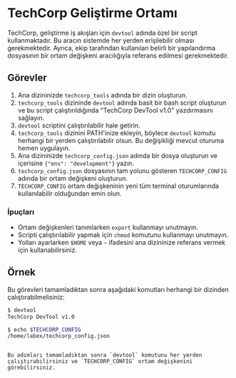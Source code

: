 # TechCorp Geliştirme Ortamı

TechCorp, geliştirme iş akışları için `devtool` adında özel bir script kullanmaktadır. Bu aracın sistemde her yerden erişilebilir olması gerekmektedir. Ayrıca, ekip tarafından kullanılan belirli bir yapılandırma dosyasının bir ortam değişkeni aracılığıyla referans edilmesi gerekmektedir.

## Görevler

1. Ana dizininizde `techcorp_tools` adında bir dizin oluşturun.
2. `techcorp_tools` dizininde `devtool` adında basit bir bash script oluşturun ve bu script çalıştırıldığında "TechCorp DevTool v1.0" yazdırmasını sağlayın.
3. `devtool` scriptini çalıştırılabilir hale getirin.
4. `techcorp_tools` dizinini PATH'inize ekleyin, böylece `devtool` komutu herhangi bir yerden çalıştırılabilir olsun. Bu değişikliği mevcut oturuma hemen uygulayın.
5. Ana dizininizde `techcorp_config.json` adında bir dosya oluşturun ve içerisine `{"env": "development"}` yazın.
6. `techcorp_config.json` dosyasının tam yolunu gösteren `TECHCORP_CONFIG` adında bir ortam değişkeni oluşturun.
7. `TECHCORP_CONFIG` ortam değişkeninin yeni tüm terminal oturumlarında kullanılabilir olduğundan emin olun.

### İpuçları

- Ortam değişkenleri tanımlarken `export` kullanmayı unutmayın.
- Scripti çalıştırılabilir yapmak için `chmod` komutunu kullanmayı unutmayın.
- Yolları ayarlarken `$HOME` veya `~` ifadesini ana dizininize referans vermek için kullanabilirsiniz.

## Örnek

Bu görevleri tamamladıktan sonra aşağıdaki komutları herhangi bir dizinden çalıştırabilmelisiniz:

```bash
$ devtool
TechCorp DevTool v1.0

$ echo $TECHCORP_CONFIG
/home/labex/techcorp_config.json
```
```

Bu adımları tamamladıktan sonra `devtool` komutunu her yerden çalıştırabilirsiniz ve `TECHCORP_CONFIG` ortam değişkenini görebilirsiniz.
